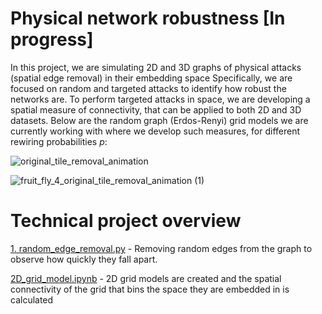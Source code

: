 # Physical network robustness [In progress] 
In this project, we are simulating 2D and 3D graphs of physical attacks (spatial edge removal) in their embedding space Specifically, we are focused on random and targeted attacks to identify how robust the networks are. 
To perform targeted attacks in space, we are developing a spatial measure of connectivity, that can be applied to both 2D and 3D datasets. Below are the random graph (Erdos-Renyi) grid models we are currently working with where we develop such measures, for different rewiring probabilities $p$:

![original_tile_removal_animation](https://github.com/user-attachments/assets/644d12bd-d9a5-4b28-a4b0-b697c5af132f)

![fruit_fly_4_original_tile_removal_animation (1)](https://github.com/user-attachments/assets/b0d94636-cc8c-441a-893a-11ea962b50a3)

# Technical project overview
[1. random_edge_removal.py](https://github.com/lukablagoje/physical-network-robustness/blob/main/1.%20random_edge_removal.py) - Removing random edges from the graph to observe how quickly they fall apart.

[2D_grid_model.ipynb](https://github.com/lukablagoje/physical-network-robustness/blob/main/2D_grid_model.ipynb) - 2D grid models are created and the spatial connectivity of the grid that bins the space they are embedded in is calculated


